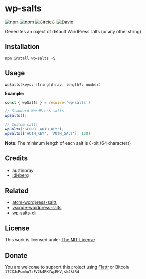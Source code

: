 # wp-salts

[![npm](https://flat.badgen.net/npm/license/wp-salts)](https://www.npmjs.org/package/wp-salts)
[![npm](https://flat.badgen.net/npm/v/wp-salts)](https://www.npmjs.org/package/wp-salts)
[![CircleCI](https://flat.badgen.net/circleci/github/idleberg/node-wp-salts)](https://circleci.com/gh/idleberg/node-wp-salts)
[![David](https://flat.badgen.net/david/dep/idleberg/node-wp-salts)](https://david-dm.org/idleberg/node-wp-salts)

Generates an object of default WordPress salts (or any other string)

## Installation

`npm install wp-salts -S`

## Usage

`wpSalts(keys: string|Array, length?: number)`

**Example:**

```js
const { wpSalts } = require('wp-salts');

// Standard WordPress salts
wpSalts();

// Custom salts
wpSalts('SECURE_AUTH_KEY');
wpSalts(['AUTH_KEY', 'AUTH_SALT'], 128);
```

**Note:** The minimum length of each salt is 8-bit (64 characters)

## Credits
- [austinpray](https://github.com/austinpray)
- [idleberg](https://github.com/idleberg)

## Related

- [atom-wordpress-salts](https://atom.io/packages/wordpress-salts)
- [vscode-wordpress-salts](https://marketplace.visualstudio.com/items?itemName=idleberg.wordpress-salts)
- [wp-salts-cli](https://www.npmjs.com/package/wp-salts-cli)

## License

This work is licensed under [The MIT License](https://opensource.org/licenses/MIT)

## Donate

You are welcome to support this project using [Flattr](https://flattr.com/submit/auto?user_id=idleberg&url=https://github.com/idleberg/node-wp-salts) or Bitcoin `17CXJuPsmhuTzFV2k4RKYwpEHVjskJktRd`
